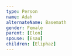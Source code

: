 ```yaml
---
type: Person
name: Adah
alternateName: Basemath
gender: Female
parent: [Elon]
spouse: [Esau]
children: [Eliphaz]
---
```

